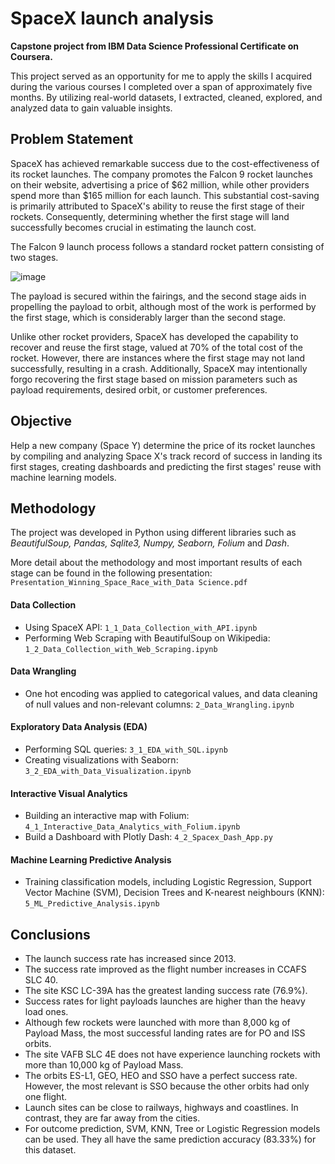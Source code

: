 # SpaceX launch analysis

**Capstone project from IBM Data Science Professional Certificate on Coursera.**

This project served as an opportunity for me to apply the skills I acquired during the various courses I completed over a span of approximately five months. By utilizing real-world datasets, I extracted, cleaned, explored, and analyzed data to gain valuable insights.

## Problem Statement

SpaceX has achieved remarkable success due to the cost-effectiveness of its rocket launches. The company promotes the Falcon 9 rocket launches on their website, advertising a price of $62 million, while other providers spend more than $165 million for each launch. This substantial cost-saving is primarily attributed to SpaceX's ability to reuse the first stage of their rockets. Consequently, determining whether the first stage will land successfully becomes crucial in estimating the launch cost.

The Falcon 9 launch process follows a standard rocket pattern consisting of two stages. 

![image](https://github.com/julionakama/SpaceX_Launch_Analysis/assets/123141709/3f486e7f-e248-43fc-8c48-fd82b069cfd6)

The payload is secured within the fairings, and the second stage aids in propelling the payload to orbit, although most of the work is performed by the first stage, which is considerably larger than the second stage. 

Unlike other rocket providers, SpaceX has developed the capability to recover and reuse the first stage, valued at 70% of the total cost of the rocket. However, there are instances where the first stage may not land successfully, resulting in a crash. Additionally, SpaceX may intentionally forgo recovering the first stage based on mission parameters such as payload requirements, desired orbit, or customer preferences.

## Objective
Help a new company (Space Y) determine the price of its rocket launches by compiling and analyzing Space X's track record of success in landing its first stages, creating dashboards and predicting the first stages' reuse with machine learning models.

## Methodology

The project was developed in Python using different libraries such as _BeautifulSoup, Pandas, Sqlite3, Numpy, Seaborn, Folium_ and _Dash_.

More detail about the methodology and most important results of each stage can be found in the following presentation: `Presentation_Winning_Space_Race_with_Data Science.pdf`

#### Data Collection
- Using SpaceX API: `1_1_Data_Collection_with_API.ipynb`
- Performing Web Scraping with BeautifulSoup on Wikipedia: `1_2_Data_Collection_with_Web_Scraping.ipynb`

#### Data Wrangling
- One hot encoding was applied to categorical values, and data cleaning of null values and non-relevant columns: `2_Data_Wrangling.ipynb`

#### Exploratory Data Analysis (EDA)
- Performing SQL queries: `3_1_EDA_with_SQL.ipynb`
- Creating visualizations with Seaborn: `3_2_EDA_with_Data_Visualization.ipynb`

#### Interactive Visual Analytics
- Building an interactive map with Folium: `4_1_Interactive_Data_Analytics_with_Folium.ipynb`
- Build a Dashboard with Plotly Dash: `4_2_Spacex_Dash_App.py`

#### Machine Learning Predictive Analysis
- Training classification models, including Logistic Regression, Support Vector Machine (SVM), Decision Trees and K-nearest neighbours (KNN): `5_ML_Predictive_Analysis.ipynb`


## Conclusions

- The launch success rate has increased since 2013.
- The success rate improved as the flight number increases in CCAFS SLC 40.
- The site KSC LC-39A has the greatest landing success rate (76.9%).
- Success rates for light payloads launches are higher than the heavy load ones.
- Although few rockets were launched with more than 8,000 kg of Payload Mass, the most successful landing rates are for PO and ISS orbits.
- The site VAFB SLC 4E does not have experience launching rockets with more than 10,000 kg of Payload Mass.
- The orbits ES-L1, GEO, HEO and SSO have a perfect success rate. However, the most relevant is SSO because the other orbits had only one flight.
- Launch sites can be close to railways, highways and coastlines. In contrast, they are far away from the cities.
- For outcome prediction, SVM, KNN, Tree or Logistic Regression models can be used. They all have the same prediction accuracy (83.33%) for this dataset.



